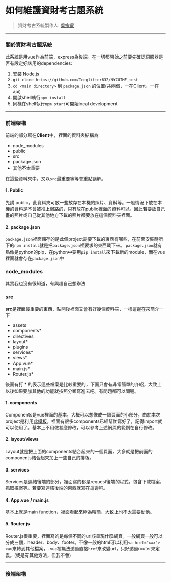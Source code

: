 # 如何維護資財考古題系統
> 資財考古系統製作人: [吳宗叡](https://iceglitter632.github.io/AboutMe/)

---

### 關於資財考古題系統
此系統是用vue作為前端，express為後端。在一切都開始之前要先確認伺服器是否有設定好該用的dependencies:
1. 安裝 [Node.js](https://nodejs.org/en/)
2. `git clone https://github.com/Iceglitter632/NYCUIMF_test`
3. `cd <main directory>` 到 `package.json` 的位置(共兩個，一在Client，一在api)
4. 開啟shell執行`npm install`
5. 同樣在shell執行`npm start`可開始local development
---

### 前端架構
前端的部分寫在**Client**中，裡面的資料夾結構為:
* node_modules
* public
* src
* package.json
* 其他不太重要

在這些資料夾中，又以`src`最重要等等會重點講解。
#### 1. Public
先講 public，此資料夾可放一些放存在本機的照片、資料等。一般情況下放在本機的資料是不會被推上網路的，只有放在public裡面的資料可以。因此若要放自己畫的照片或自己從其他地方下載的照片都要放在這個資料夾裡面。

#### 2. package.json
`package.json`裡面儲存的是此個project需要下載的東西有哪些，在前面安裝時所下的`npm install`就是把`package.json`裡要求的東西載下來。
`package.json`就有點像是python的pip，在python中要用`pip install`來下載新的module，而在vue裡面就會存在`package.json`中

### node_modules
其實我也沒有很知道，有興趣自己想辦法

### src
**src**是裡面最重要的東西，點開後裡面又會有好幾個資料夾，一樣這邊在來簡介一下
* assets
* components*
* directives
* layout*
* plugins
* services*
* views*
* App.vue*
* main.js*
* Router.js*

後面有打 * 的表示這些檔案是比較重要的，下面只會有非常簡單的介紹，大致上以後如果要加其他的功能就按照分類寫進去吧。有問題都可以問喔。

#### 1. components
Components是vue裡面的基本，大概可以想像成一個頁面的小部分，由於本次project是利用[此模板](https://demos.creative-tim.com/vue-argon-design-system/documentation/)。裡面有很多components已經幫忙寫好了，記得import就可以使用了。基本上不用做甚麼修改，可以參考上述網頁的範例在自行修改。

#### 2. layout/views
Layout就是把上面的components結合起來的一個頁面，大多就是把前面的components結合起來加上一些自己的排版。

#### 3. services
Services是連結後端的部分，裡面寫的都是request後端的程式，包含下載檔案，抓取檔案等。若要寫連結後端的東西就寫在這邊吧。

#### 4. App.vue / main.js
基本上就是main function，裡面看起來極為精簡，大致上也不太需要動他。

#### 5. Router.js
Router.js很重要，裡面寫的是每個不同的url該呈現什麼網頁。一般網頁一般可以分成三個，header、body、footer。不像一般的html可以利用`<a href="xxx"><a>`來轉到其他檔案，`.vue`檔無法透過直接`href`來改變url，只好透過router來定義。(或是有其他方法，但我不會)

---
### 後端架構
